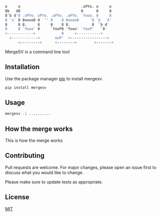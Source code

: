 ```bash
o     o                            .oPYo. o     o 
8b   d8                            8      8     8 
8`b d'8 .oPYo. oPYo. .oPYo. .oPYo. `Yooo. 8     8 
8 `o' 8 8oooo8 8  `' 8    8 8oooo8     `8 `b   d' 
8     8 8.     8     8    8 8.          8  `b d'  
8     8 `Yooo' 8     `YooP8 `Yooo' `YooP'   `8'   
<------------>            8     <----------->     
  <------------>       ooP'  <----------------->  
      <--------->      <-------->        <------->
```

MergeSV is a command line tool 

## Installation

Use the package manager [pip](https://pip.pypa.io/en/stable/) to install mergesv.

```bash
pip install mergesv
```

## Usage

```bash
mergesv -i ..........
```

## How the merge works
This is how the merge works

## Contributing
Pull requests are welcome. For major changes, please open an issue first to discuss what you would like to change.

Please make sure to update tests as appropriate.

## License
[MIT](https://choosealicense.com/licenses/mit/)
